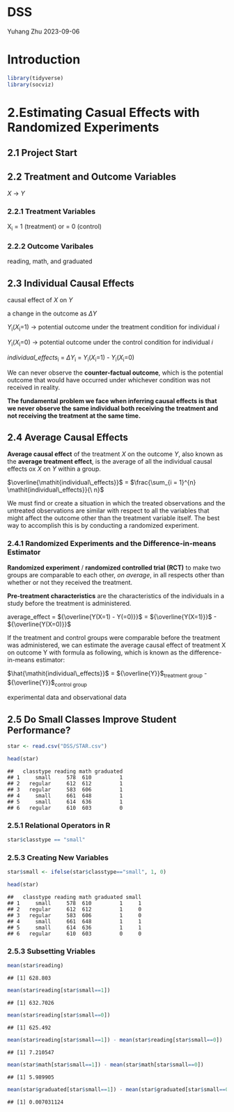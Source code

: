 DSS
================
Yuhang Zhu
2023-09-06

# Introduction

``` r
library(tidyverse)
library(socviz)
```

# 2.Estimating Casual Effects with Randomized Experiments

## 2.1 Project Start

## 2.2 Treatment and Outcome Variables

*X* -\> *Y*

### 2.2.1 Treatment Variables

X<sub>i</sub> = 1 (treatment) or = 0 (control)

### 2.2.2 Outcome Varibales

reading, math, and graduated

## 2.3 Individual Causal Effects

causal effect of *X* on *Y*

a change in the outcome as $\Delta$*Y*

*Y*<sub>i</sub>(*X*<sub>i</sub>=1) -\> potential outcome under the
treatment condition for individual *i*

*Y*<sub>i</sub>(*X*<sub>i</sub>=0) -\> potential outcome under the
control condition for individual *i*

*individual_effects*<sub>i</sub> = $\Delta$*Y*<sub>i</sub> =
*Y*<sub>i</sub>(*X*<sub>i</sub>=1) - *Y*<sub>i</sub>(*X*<sub>i</sub>=0)

We can never observe the **counter-factual outcome**, which is the
potential outcome that would have occurred under whichever condition was
not received in reality.

**The fundamental problem we face when inferring causal effects is that
we never observe the same individual both receiving the treatment and
not receiving the treatment at the same time.**

## 2.4 Average Causal Effects

**Average causal effect** of the treatment *X* on the outcome *Y*, also
known as the **average treatment effect**, is the average of all the
individual causal effects ox *X* on *Y* within a group.

$\overline{\mathit{individual\_effects}}$ =
$\frac{\sum_{i = 1}^{n} \mathit{individual\_effects}}{\ n}$

We must find or create a situation in which the treated observations and
the untreated observations are similar with respect to all the variables
that might affect the outcome other than the treatment variable itself.
The best way to accomplish this is by conducting a randomized
experiment.

### 2.4.1 Randomized Experiments and the Difference-in-means Estimator

**Randomized experiment** / **randomized controlled trial (RCT)** to
make two groups are comparable to each other, *on average*, in all
respects other than whether or not they received the treatment.

**Pre-treatment characteristics** are the characteristics of the
individuals in a study before the treatment is administered.

average_effect = ${\overline{Y(X=1) - Y(=0)}}$ = ${\overline{Y(X=1)}}$ -
${\overline{Y(X=0)}}$

If the treatment and control groups were comparable before the treatment
was administered, we can estimate the average causal effect of treatment
X on outcome Y with formula as following, which is known as the
difference-in-means estimator:

$\hat{\mathit{individual\_effects}}$ =
${\overline{Y}}$<sub>treatment group</sub> -
${\overline{Y}}$<sub>control group</sub>

experimental data and observational data

## 2.5 Do Small Classes Improve Student Performance?

``` r
star <- read.csv("DSS/STAR.csv")
```

``` r
head(star)
```

    ##   classtype reading math graduated
    ## 1     small     578  610         1
    ## 2   regular     612  612         1
    ## 3   regular     583  606         1
    ## 4     small     661  648         1
    ## 5     small     614  636         1
    ## 6   regular     610  603         0

### 2.5.1 Relational Operators in R

``` r
star$classtype == "small"
```

### 2.5.3 Creating New Variables

``` r
star$small <- ifelse(star$classtype=="small", 1, 0)

head(star)
```

    ##   classtype reading math graduated small
    ## 1     small     578  610         1     1
    ## 2   regular     612  612         1     0
    ## 3   regular     583  606         1     0
    ## 4     small     661  648         1     1
    ## 5     small     614  636         1     1
    ## 6   regular     610  603         0     0

### 2.5.3 Subsetting Vriables

``` r
mean(star$reading)
```

    ## [1] 628.803

``` r
mean(star$reading[star$small==1])
```

    ## [1] 632.7026

``` r
mean(star$reading[star$small==0])
```

    ## [1] 625.492

``` r
mean(star$reading[star$small==1]) - mean(star$reading[star$small==0])
```

    ## [1] 7.210547

``` r
mean(star$math[star$small==1]) - mean(star$math[star$small==0])
```

    ## [1] 5.989905

``` r
mean(star$graduated[star$small==1]) - mean(star$graduated[star$small==0])
```

    ## [1] 0.007031124
